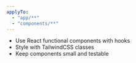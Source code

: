 ```yaml
---
applyTo:
  - "app/**"
  - "components/**"
---
```

- Use React functional components with hooks
- Style with TailwindCSS classes
- Keep components small and testable
